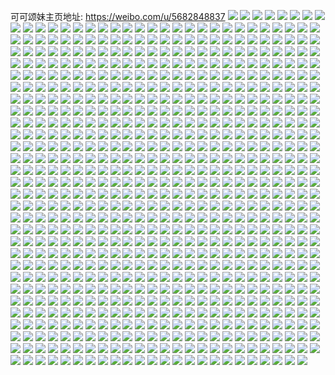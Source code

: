 可可颂妹主页地址: https://weibo.com/u/5682848837 
![](https://wx4.sinaimg.cn/mw2000/006cAEAdly1h9frk4n6omj32dc35skjm.jpg) 
![](https://wx4.sinaimg.cn/mw2000/006cAEAdly1h9frk2is0ej32ag31x4qq.jpg) 
![](https://wx4.sinaimg.cn/mw2000/006cAEAdly1h9frk6fjh9j32db35sb2a.jpg) 
![](https://wx4.sinaimg.cn/mw2000/006cAEAdly1h96xgwauhrj31ep1vm1kx.jpg) 
![](https://wx4.sinaimg.cn/mw2000/006cAEAdly1h96xgrc0hfj32512upe82.jpg) 
![](https://wx4.sinaimg.cn/mw2000/006cAEAdly1h96xh1uplej31d11td4or.jpg) 
![](https://wx4.sinaimg.cn/mw2000/006cAEAdly1h96xh0jy9tj31z92n01ky.jpg) 
![](https://wx4.sinaimg.cn/mw2000/006cAEAdly1h96xhb5ytpj31sc2dse82.jpg) 
![](https://wx4.sinaimg.cn/mw2000/006cAEAdly1h96xgysjaaj328i2zcnpe.jpg) 
![](https://wx4.sinaimg.cn/mw2000/006cAEAdly1h96xjq8z9aj31sc2dsu0y.jpg) 
![](https://wx4.sinaimg.cn/mw2000/006cAEAdly1h96xgu5cnoj324p2uaqv6.jpg) 
![](https://wx4.sinaimg.cn/mw2000/006cAEAdly1h8wh98ri4qj32dc35shdu.jpg) 
![](https://wx4.sinaimg.cn/mw2000/006cAEAdly1h8wh93eq3pj31xb2ke1ky.jpg) 
![](https://wx4.sinaimg.cn/mw2000/006cAEAdly1h8wh95o5xmj31wz2jzx6p.jpg) 
![](https://wx4.sinaimg.cn/mw2000/006cAEAdly1h8wh90f4b3j31zq2nnx6p.jpg) 
![](https://wx4.sinaimg.cn/mw2000/006cAEAdly1h8wh9c1w64j32dc35snpe.jpg) 
![](https://wx4.sinaimg.cn/mw2000/006cAEAdly1h8whecutb1j31sm2e5e81.jpg) 
![](https://wx4.sinaimg.cn/mw2000/006cAEAdly1h8ometn6k8j30ad0aiwer.jpg) 
![](https://wx4.sinaimg.cn/mw2000/006cAEAdly1h8mcgdlkmcj326x2x81kz.jpg) 
![](https://wx4.sinaimg.cn/mw2000/006cAEAdly1h8lqvnb80oj30r30kbq60.jpg) 
![](https://wx4.sinaimg.cn/mw2000/006cAEAdly1h8jl5eu2vpj30u0140jxr.jpg) 
![](https://wx4.sinaimg.cn/mw2000/006cAEAdly1h8jl5dklg5j30u014044v.jpg) 
![](https://wx4.sinaimg.cn/mw2000/006cAEAdly1h8jl5e64itj30u01400z4.jpg) 
![](https://wx4.sinaimg.cn/mw2000/006cAEAdly1h8jl5cyjvpj30u0140jxr.jpg) 
![](https://wx4.sinaimg.cn/mw2000/006cAEAdly1h8gg69rlkhj31y92lob2a.jpg) 
![](https://wx4.sinaimg.cn/mw2000/006cAEAdly1h8gg6g88x0j32022o34qq.jpg) 
![](https://wx4.sinaimg.cn/mw2000/006cAEAdly1h8gg6u5ui3j32cr3501kz.jpg) 
![](https://wx4.sinaimg.cn/mw2000/006cAEAdly1h8gg6lpitgj321t2qf7wi.jpg) 
![](https://wx4.sinaimg.cn/mw2000/006cAEAdly1h88dpdykejj30k00qqac3.jpg) 
![](https://wx4.sinaimg.cn/mw2000/006cAEAdly1h88dpe9w7gj30k00qo0vc.jpg) 
![](https://wx4.sinaimg.cn/mw2000/006cAEAdly1h88dpd2uutj30u0142tdz.jpg) 
![](https://wx4.sinaimg.cn/mw2000/006cAEAdly1h82gnbvxjcj32c0340u0y.jpg) 
![](https://wx4.sinaimg.cn/mw2000/006cAEAdly1h82gnffeypj32c0340x6q.jpg) 
![](https://wx4.sinaimg.cn/mw2000/006cAEAdly1h82gnkuga7j32c03401kz.jpg) 
![](https://wx4.sinaimg.cn/mw2000/006cAEAdly1h82gs2h8i4j32oc3kgkjm.jpg) 
![](https://wx4.sinaimg.cn/mw2000/006cAEAdly1h82gncskdsj32g12b3hdt.jpg) 
![](https://wx4.sinaimg.cn/mw2000/006cAEAdly1h82gpafeywj329l30sqva.jpg) 
![](https://wx4.sinaimg.cn/mw2000/006cAEAdly1h7gp30god0j30u0140gnj.jpg) 
![](https://wx4.sinaimg.cn/mw2000/006cAEAdly1h7gp3102pfj30u0140jxb.jpg) 
![](https://wx4.sinaimg.cn/mw2000/006cAEAdly1h7gp333xukj30u01400z4.jpg) 
![](https://wx4.sinaimg.cn/mw2000/006cAEAdly1h7gp31x43nj30u0140tff.jpg) 
![](https://wx4.sinaimg.cn/mw2000/006cAEAdly1h7gp32fst5j30u0140gsm.jpg) 
![](https://wx4.sinaimg.cn/mw2000/006cAEAdly1h7gp31gtkaj30u0140n3w.jpg) 
![](https://wx4.sinaimg.cn/mw2000/006cAEAdly1h6y517rs82j30u0140446.jpg) 
![](https://wx4.sinaimg.cn/mw2000/006cAEAdly1h6s9k41zlqj32c0340u0y.jpg) 
![](https://wx4.sinaimg.cn/mw2000/006cAEAdly1h60g25iejoj30u0140acl.jpg) 
![](https://wx4.sinaimg.cn/mw2000/006cAEAdly1h5tso52s6aj30sg43shdu.jpg) 
![](https://wx4.sinaimg.cn/mw2000/006cAEAdly1h5tso3ly6oj30sg2txx6p.jpg) 
![](https://wx4.sinaimg.cn/mw2000/006cAEAdly1h5tso6fajyj30sg3aikjl.jpg) 
![](https://wx4.sinaimg.cn/mw2000/006cAEAdly1h5tso8ff5oj30sg3ai1ky.jpg) 
![](https://wx4.sinaimg.cn/mw2000/006cAEAdly1h5tsoa0txij30sg2txx6p.jpg) 
![](https://wx4.sinaimg.cn/mw2000/006cAEAdly1h5tsobhd2oj30sg3aj1ky.jpg) 
![](https://wx4.sinaimg.cn/mw2000/006cAEAdly1h56234lt28j31sc2ds1ky.jpg) 
![](https://wx4.sinaimg.cn/mw2000/006cAEAdly1h3wd7fo55wj321e2pu1l0.jpg) 
![](https://wx4.sinaimg.cn/mw2000/006cAEAdly1h3wd7bkhbkj32pd210x6q.jpg) 
![](https://wx4.sinaimg.cn/mw2000/006cAEAdly1h3wd7d0m7ij33402c04qr.jpg) 
![](https://wx4.sinaimg.cn/mw2000/006cAEAdly1h3wd7a4olmj31yd2lu7wj.jpg) 
![](https://wx4.sinaimg.cn/mw2000/006cAEAdly1h31q839v9tj30u0140461.jpg) 
![](https://wx4.sinaimg.cn/mw2000/006cAEAdly1h31q83uevzj30u0140jzc.jpg) 
![](https://wx4.sinaimg.cn/mw2000/006cAEAdly1h31q846hpuj30u014010m.jpg) 
![](https://wx4.sinaimg.cn/mw2000/006cAEAdly1h31q8ft2eej30pe0xvdl1.jpg) 
![](https://wx4.sinaimg.cn/mw2000/006cAEAdly1h2yx0p1rm5j30u0140gue.jpg) 
![](https://wx4.sinaimg.cn/mw2000/006cAEAdly1h2yx0o5wmsj30u014011c.jpg) 
![](https://wx4.sinaimg.cn/mw2000/006cAEAdly1h2yx0lsqqrj30u00u0jxr.jpg) 
![](https://wx4.sinaimg.cn/mw2000/006cAEAdly1h2yx0qke9hj30u0140aiw.jpg) 
![](https://wx4.sinaimg.cn/mw2000/006cAEAdly1h2yx0ptot1j30u0140thf.jpg) 
![](https://wx4.sinaimg.cn/mw2000/006cAEAdly1h2yx0najyej30u00u07b0.jpg) 
![](https://wx4.sinaimg.cn/mw2000/006cAEAdly1h2to3oahskj30u014012f.jpg) 
![](https://wx4.sinaimg.cn/mw2000/006cAEAdly1h2to3pi0e2j30u01407dn.jpg) 
![](https://wx4.sinaimg.cn/mw2000/006cAEAdly1h2to6acik9j30u0140jzy.jpg) 
![](https://wx4.sinaimg.cn/mw2000/006cAEAdly1h2to3qnmc2j30u0140k1x.jpg) 
![](https://wx4.sinaimg.cn/mw2000/006cAEAdly1h2to6pjqtfj31400u0n40.jpg) 
![](https://wx4.sinaimg.cn/mw2000/006cAEAdly1h2to3q20hnj30u0140wow.jpg) 
![](https://wx4.sinaimg.cn/mw2000/006cAEAdly1h2rdry5ignj30u0140n5r.jpg) 
![](https://wx4.sinaimg.cn/mw2000/006cAEAdly1h2rdrx2mawj30u013x7fe.jpg) 
![](https://wx4.sinaimg.cn/mw2000/006cAEAdly1h2rds7og4dj30u014047j.jpg) 
![](https://wx4.sinaimg.cn/mw2000/006cAEAdly1h2rds8f924j30u01407c9.jpg) 
![](https://wx4.sinaimg.cn/mw2000/006cAEAdly1h2rdrzbac0j30u014047w.jpg) 
![](https://wx4.sinaimg.cn/mw2000/006cAEAdly1h2rds9dlthj30u0140n6y.jpg) 
![](https://wx4.sinaimg.cn/mw2000/006cAEAdly1h2rds06gxlj30u0140qbv.jpg) 
![](https://wx4.sinaimg.cn/mw2000/006cAEAdly1h2kgsehzdxj30u0140n4v.jpg) 
![](https://wx4.sinaimg.cn/mw2000/006cAEAdly1h2kgsc73kgj30u00u0jxt.jpg) 
![](https://wx4.sinaimg.cn/mw2000/006cAEAdly1h2kgsd9wccj30u0140wuv.jpg) 
![](https://wx4.sinaimg.cn/mw2000/006cAEAdly1h2kh07w5waj30n00uedjk.jpg) 
![](https://wx4.sinaimg.cn/mw2000/006cAEAdly1h2dur1x4zxj30mg0ty77h.jpg) 
![](https://wx4.sinaimg.cn/mw2000/006cAEAdly1h2dur1iwo2j30n00uo0vo.jpg) 
![](https://wx4.sinaimg.cn/mw2000/006cAEAdly1h2bpzbn4q8j31400u0mz9.jpg) 
![](https://wx4.sinaimg.cn/mw2000/006cAEAdly1h25vwfcbzej30u00u0wge.jpg) 
![](https://wx4.sinaimg.cn/mw2000/006cAEAdly1h1a5hozh0sj30u0140481.jpg) 
![](https://wx4.sinaimg.cn/mw2000/006cAEAdly1h1a5hqrwpgj30u0140jzj.jpg) 
![](https://wx4.sinaimg.cn/mw2000/006cAEAdly1h1a5hq9vqkj30u0140akn.jpg) 
![](https://wx4.sinaimg.cn/mw2000/006cAEAdly1h1a5hpikj5j30u0140dod.jpg) 
![](https://wx4.sinaimg.cn/mw2000/006cAEAdly1h1a5ho4tnaj30u01407d3.jpg) 
![](https://wx4.sinaimg.cn/mw2000/006cAEAdly1h1a5hrextrj30u0140k0d.jpg) 
![](https://wx4.sinaimg.cn/mw2000/006cAEAdly1h14z2dy3dvj30u014013u.jpg) 
![](https://wx4.sinaimg.cn/mw2000/006cAEAdly1h14z2bvdc0j30u0140n8h.jpg) 
![](https://wx4.sinaimg.cn/mw2000/006cAEAdly1h14z2cx7mtj30u01407fk.jpg) 
![](https://wx4.sinaimg.cn/mw2000/006cAEAdly1h14z2fsjpjj30u0140nbo.jpg) 
![](https://wx4.sinaimg.cn/mw2000/006cAEAdly1h14z2aw37ij30u0140anu.jpg) 
![](https://wx4.sinaimg.cn/mw2000/006cAEAdly1h14z2ha17vj30u014018u.jpg) 
![](https://wx4.sinaimg.cn/mw2000/006cAEAdly1h0xcmz3u6qj32c0340qv6.jpg) 
![](https://wx4.sinaimg.cn/mw2000/006cAEAdly1h0xcnfifnlj32c0340b2b.jpg) 
![](https://wx4.sinaimg.cn/mw2000/006cAEAdly1h0xcnwgfe5j32c0340b2b.jpg) 
![](https://wx4.sinaimg.cn/mw2000/006cAEAdly1h0xcodzbihj32c0340qv7.jpg) 
![](https://wx4.sinaimg.cn/mw2000/006cAEAdly1h0xcou7pwjj32c0340b2b.jpg) 
![](https://wx4.sinaimg.cn/mw2000/006cAEAdly1h0xcmkgbznj32c0340x6r.jpg) 
![](https://wx4.sinaimg.cn/mw2000/006cAEAdly1h0xcppk6ocj32c0340kjm.jpg) 
![](https://wx4.sinaimg.cn/mw2000/006cAEAdly1h0xcpco0hwj32c03401l0.jpg) 
![](https://wx4.sinaimg.cn/mw2000/006cAEAdly1h0xcpzn7zpj32502upu0x.jpg) 
![](https://wx4.sinaimg.cn/mw2000/006cAEAdly1h0cwdicsgxj32io1w0hdt.jpg) 
![](https://wx4.sinaimg.cn/mw2000/006cAEAdly1h0cwdezx5xj310h0rdqbx.jpg) 
![](https://wx4.sinaimg.cn/mw2000/006cAEAdly1h0cwdh5z96j31o01907gq.jpg) 
![](https://wx4.sinaimg.cn/mw2000/006cAEAdly1h0cwf6lx7jj31400u0jys.jpg) 
![](https://wx4.sinaimg.cn/mw2000/006cAEAdly1h0cwe6gtzdj31jf7s0npd.jpg) 
![](https://wx4.sinaimg.cn/mw2000/006cAEAdly1h0cwec4lt1j31jf7s07wi.jpg) 
![](https://wx4.sinaimg.cn/mw2000/006cAEAdly1h0cwe40vpkj31jf7s0kjl.jpg) 
![](https://wx4.sinaimg.cn/mw2000/006cAEAdly1h0cwe9a8tyj31jf7s0x6p.jpg) 
![](https://wx4.sinaimg.cn/mw2000/006cAEAdly1h0cwef2a0zj31jf7s0b2a.jpg) 
![](https://wx4.sinaimg.cn/mw2000/006cAEAdly1h0cwei4zvrj31jf7s0x6p.jpg) 
![](https://wx4.sinaimg.cn/mw2000/006cAEAdly1h0bnwfc7s1j30u014049e.jpg) 
![](https://wx4.sinaimg.cn/mw2000/006cAEAdly1h0bnweoqclj30u01o0aq7.jpg) 
![](https://wx4.sinaimg.cn/mw2000/006cAEAdly1h03ugoqn91j30u014048p.jpg) 
![](https://wx4.sinaimg.cn/mw2000/006cAEAdly1h03ugpaphrj30u0140aj8.jpg) 
![](https://wx4.sinaimg.cn/mw2000/006cAEAdly1h03uhpg99ij30u01407d6.jpg) 
![](https://wx4.sinaimg.cn/mw2000/006cAEAdly1h03ugpszk6j30u0140qag.jpg) 
![](https://wx4.sinaimg.cn/mw2000/006cAEAdly1gzm5y9kjvyj30qo0qoady.jpg) 
![](https://wx4.sinaimg.cn/mw2000/006cAEAdly1gzj69kipnij31gx0u07ja.jpg) 
![](https://wx4.sinaimg.cn/mw2000/006cAEAdly1gzj69jzr94j31h30tv17o.jpg) 
![](https://wx4.sinaimg.cn/mw2000/006cAEAdly1gzj69j9qwnj31hc0u04da.jpg) 
![](https://wx4.sinaimg.cn/mw2000/006cAEAdly1gzj69io7bpj31hc0tzqi6.jpg) 
![](https://wx4.sinaimg.cn/mw2000/006cAEAdly1gziozgh8e9j31gc3cu4qp.jpg) 
![](https://wx4.sinaimg.cn/mw2000/006cAEAdly1gziozfozerj31gc3cu4qp.jpg) 
![](https://wx4.sinaimg.cn/mw2000/006cAEAdly1gziozhxvktj31ds0n0axx.jpg) 
![](https://wx4.sinaimg.cn/mw2000/006cAEAdly1gziozibyhfj30n01dsn0m.jpg) 
![](https://wx4.sinaimg.cn/mw2000/006cAEAdly1gyx60i4aloj30u0140qbg.jpg) 
![](https://wx4.sinaimg.cn/mw2000/006cAEAdly1gyx60inhvtj30u0140jz1.jpg) 
![](https://wx4.sinaimg.cn/mw2000/006cAEAdly1gyx61nvpk5j30u0140gs4.jpg) 
![](https://wx4.sinaimg.cn/mw2000/006cAEAdly1gyx61zsbrcj30u0140agd.jpg) 
![](https://wx4.sinaimg.cn/mw2000/006cAEAdly1gyx617q243j30n01dsaev.jpg) 
![](https://wx4.sinaimg.cn/mw2000/006cAEAdly1gyx60k0wblj30u0140aia.jpg) 
![](https://wx4.sinaimg.cn/mw2000/006cAEAdly1gyvovgqjcaj30u0140do1.jpg) 
![](https://wx4.sinaimg.cn/mw2000/006cAEAdly1gyvovfr38jj30u0140dpb.jpg) 
![](https://wx4.sinaimg.cn/mw2000/006cAEAdly1gyvovf44uoj30u014046x.jpg) 
![](https://wx4.sinaimg.cn/mw2000/006cAEAdly1gyvovh7flrj30u0140wmx.jpg) 
![](https://wx4.sinaimg.cn/mw2000/006cAEAdly1gypr488avpj327p2ya7wi.jpg) 
![](https://wx4.sinaimg.cn/mw2000/006cAEAdly1gypr4acxqbj325u2vs4qq.jpg) 
![](https://wx4.sinaimg.cn/mw2000/006cAEAdly1gymt2hb4fyj31sc2dse82.jpg) 
![](https://wx4.sinaimg.cn/mw2000/006cAEAdly1gymt2elff8j31sc2dsqv6.jpg) 
![](https://wx4.sinaimg.cn/mw2000/006cAEAdly1gyi6v7228rj31gc26cb29.jpg) 
![](https://wx4.sinaimg.cn/mw2000/006cAEAdly1gyi6vadqhij32c03407wj.jpg) 
![](https://wx4.sinaimg.cn/mw2000/006cAEAdly1gy8mm5ertgj32c0340qv7.jpg) 
![](https://wx4.sinaimg.cn/mw2000/006cAEAdly1gy8mlzdqbwj32c0340hdw.jpg) 
![](https://wx4.sinaimg.cn/mw2000/006cAEAdly1gy8mm2tjwkj32c0340hdw.jpg) 
![](https://wx4.sinaimg.cn/mw2000/006cAEAdly1gy8mmbby50j32c0340hdv.jpg) 
![](https://wx4.sinaimg.cn/mw2000/006cAEAdly1gy8mm8orzbj32c03404qt.jpg) 
![](https://wx4.sinaimg.cn/mw2000/006cAEAdly1gy8mmgoxyfj32c0340b2b.jpg) 
![](https://wx4.sinaimg.cn/mw2000/006cAEAdly1gy8mme77rlj32c0340u0z.jpg) 
![](https://wx4.sinaimg.cn/mw2000/006cAEAdly1gy8mm0ayeuj31te2f7x6p.jpg) 
![](https://wx4.sinaimg.cn/mw2000/006cAEAdly1gy5crwdbfwj30u0140qa9.jpg) 
![](https://wx4.sinaimg.cn/mw2000/006cAEAdly1gy5crxlrekj31400u0gou.jpg) 
![](https://wx4.sinaimg.cn/mw2000/006cAEAdly1gy5crvmaddj31400u00yy.jpg) 
![](https://wx4.sinaimg.cn/mw2000/006cAEAdly1gy5crvwpomj30n00cq0tm.jpg) 
![](https://wx4.sinaimg.cn/mw2000/006cAEAdly1gxyhraila0j30u0140n62.jpg) 
![](https://wx4.sinaimg.cn/mw2000/006cAEAdly1gxyhr9q61uj30u0140wne.jpg) 
![](https://wx4.sinaimg.cn/mw2000/006cAEAdly1gxyhrb9j39j30u0140k0u.jpg) 
![](https://wx4.sinaimg.cn/mw2000/006cAEAdly1gxyhr8bpzgj30u0140wnl.jpg) 
![](https://wx4.sinaimg.cn/mw2000/006cAEAdly1gxyhsw22crj30n01dsgzk.jpg) 
![](https://wx4.sinaimg.cn/mw2000/006cAEAdly1gxlv5k6ivpj30u02p0wre.jpg) 
![](https://wx4.sinaimg.cn/mw2000/006cAEAdly1gxlv5l3bjyj30u02p04fb.jpg) 
![](https://wx4.sinaimg.cn/mw2000/006cAEAdly1gxlv5py4u1j30n01ds7da.jpg) 
![](https://wx4.sinaimg.cn/mw2000/006cAEAdly1gxlv5jbuc2j30pp0pptbg.jpg) 
![](https://wx4.sinaimg.cn/mw2000/006cAEAdly1gxlcl6oepzj31400u046r.jpg) 
![](https://wx4.sinaimg.cn/mw2000/006cAEAdly1gxlcl83zw7j30pt0ptdid.jpg) 
![](https://wx4.sinaimg.cn/mw2000/006cAEAdly1gxlclch6rbj30u0140n7h.jpg) 
![](https://wx4.sinaimg.cn/mw2000/006cAEAdly1gxid8mx321j30u0140ak8.jpg) 
![](https://wx4.sinaimg.cn/mw2000/006cAEAdly1gxid8nvidrj30u0140woo.jpg) 
![](https://wx4.sinaimg.cn/mw2000/006cAEAdly1gxid8mm64pj30u0140ajo.jpg) 
![](https://wx4.sinaimg.cn/mw2000/006cAEAdly1gxid8ytoz3j30u0140wml.jpg) 
![](https://wx4.sinaimg.cn/mw2000/006cAEAdly1gxid8mbfttj30u0140ajt.jpg) 
![](https://wx4.sinaimg.cn/mw2000/006cAEAdly1gxid9o42jkj30u013z11g.jpg) 
![](https://wx4.sinaimg.cn/mw2000/006cAEAdly1gxh2ynehcxj30u00u076c.jpg) 
![](https://wx4.sinaimg.cn/mw2000/006cAEAdly1gxdg418umcj31400u0qgl.jpg) 
![](https://wx4.sinaimg.cn/mw2000/006cAEAdly1gxdg1d9wdyj30u0140491.jpg) 
![](https://wx4.sinaimg.cn/mw2000/006cAEAdly1gxdg1cbklfj30u0140dnb.jpg) 
![](https://wx4.sinaimg.cn/mw2000/006cAEAdly1gxdg1csj0dj30n01dsdkb.jpg) 
![](https://wx4.sinaimg.cn/mw2000/006cAEAdly1gxdg1e1hhgj31400u049y.jpg) 
![](https://wx4.sinaimg.cn/mw2000/006cAEAdly1gxdg6j8i5bj30u01407c1.jpg) 
![](https://wx4.sinaimg.cn/mw2000/006cAEAdly1gx6skxu1ztj30u00u0ahb.jpg) 
![](https://wx4.sinaimg.cn/mw2000/006cAEAdly1gx6sqh52xbj30u0140k0d.jpg) 
![](https://wx4.sinaimg.cn/mw2000/006cAEAdly1gx6sqnwtznj30u0140ahy.jpg) 
![](https://wx4.sinaimg.cn/mw2000/006cAEAdly1gx6sqjgvzvj30u0140nen.jpg) 
![](https://wx4.sinaimg.cn/mw2000/006cAEAdly1gx6sqmakbmj30u0140hb0.jpg) 
![](https://wx4.sinaimg.cn/mw2000/006cAEAdly1gx6skw3h96j31hc0u0n0c.jpg) 
![](https://wx4.sinaimg.cn/mw2000/006cAEAdly1gx5inh2isrj31hc0or45v.jpg) 
![](https://wx4.sinaimg.cn/mw2000/006cAEAdly1gx5inkjge6j30u00u1q8c.jpg) 
![](https://wx4.sinaimg.cn/mw2000/006cAEAdly1gx5ing5q63j31400u0wlw.jpg) 
![](https://wx4.sinaimg.cn/mw2000/006cAEAdly1gx5inhss0pj313z0u0afz.jpg) 
![](https://wx4.sinaimg.cn/mw2000/006cAEAdly1gx5innwrk0j31910u0486.jpg) 
![](https://wx4.sinaimg.cn/mw2000/006cAEAdly1gx5inly97fj31900u011i.jpg) 
![](https://wx4.sinaimg.cn/mw2000/006cAEAdly1gx5injqqivj31900u0ter.jpg) 
![](https://wx4.sinaimg.cn/mw2000/006cAEAdly1gx5iniw0y9j31400u0q75.jpg) 
![](https://wx4.sinaimg.cn/mw2000/006cAEAdly1gx5inornrsj317m0u0436.jpg) 
![](https://wx4.sinaimg.cn/mw2000/006cAEAdly1gx5inphx3ij30u00u0gqs.jpg) 
![](https://wx4.sinaimg.cn/mw2000/006cAEAdly1gx5inqpnu0j31400u0n3c.jpg) 
![](https://wx4.sinaimg.cn/mw2000/006cAEAdly1gx22r74qyjj30u015kn0i.jpg) 
![](https://wx4.sinaimg.cn/mw2000/006cAEAdly1gx22s9nl6ij30wh0u00vi.jpg) 
![](https://wx4.sinaimg.cn/mw2000/006cAEAdly1gx22wyz8xfj31400u0wqx.jpg) 
![](https://wx4.sinaimg.cn/mw2000/006cAEAdly1gx22qe6u6ej30u01404eg.jpg) 
![](https://wx4.sinaimg.cn/mw2000/006cAEAdly1gx22wy4wv6j30u0140due.jpg) 
![](https://wx4.sinaimg.cn/mw2000/006cAEAdly1gx22x0yv5fj30u0140qhl.jpg) 
![](https://wx4.sinaimg.cn/mw2000/006cAEAdly1gwzpzpaoo8j30u0140ar9.jpg) 
![](https://wx4.sinaimg.cn/mw2000/006cAEAdly1gwzpzl5v77j30u0140h2u.jpg) 
![](https://wx4.sinaimg.cn/mw2000/006cAEAdly1gwzpzojh2xj30u0140twd.jpg) 
![](https://wx4.sinaimg.cn/mw2000/006cAEAdly1gwzpzisoaij30u0140neu.jpg) 
![](https://wx4.sinaimg.cn/mw2000/006cAEAdly1gwzpzhig0fj30u0140qeh.jpg) 
![](https://wx4.sinaimg.cn/mw2000/006cAEAdly1gwzpzjm1ykj30u0140tq8.jpg) 
![](https://wx4.sinaimg.cn/mw2000/006cAEAdly1gwzpzm2uo3j30u01407mf.jpg) 
![](https://wx4.sinaimg.cn/mw2000/006cAEAdly1gwzpzmr04tj30u0140wn8.jpg) 
![](https://wx4.sinaimg.cn/mw2000/006cAEAdly1gwzpzniv3vj30u0140nen.jpg) 
![](https://wx4.sinaimg.cn/mw2000/006cAEAdly1gwyodq5cvlj30u014010y.jpg) 
![](https://wx4.sinaimg.cn/mw2000/006cAEAdly1gwyo588mrwj30u014045l.jpg) 
![](https://wx4.sinaimg.cn/mw2000/006cAEAdly1gwyo50w004j30u01407ez.jpg) 
![](https://wx4.sinaimg.cn/mw2000/006cAEAdly1gwyo53oks6j30u01404hv.jpg) 
![](https://wx4.sinaimg.cn/mw2000/006cAEAdly1gwyodpj2cqj31400u0tev.jpg) 
![](https://wx4.sinaimg.cn/mw2000/006cAEAdly1gwyo51rq05j30u0140h3c.jpg) 
![](https://wx4.sinaimg.cn/mw2000/006cAEAdly1gwyo52ng8dj30u0140dps.jpg) 
![](https://wx4.sinaimg.cn/mw2000/006cAEAdly1gwyo561t07j30u0140qm1.jpg) 
![](https://wx4.sinaimg.cn/mw2000/006cAEAdly1gwyo595uyhj30u014fk1c.jpg) 
![](https://wx4.sinaimg.cn/mw2000/006cAEAdly1gwx83lyx3hj30u0140wq2.jpg) 
![](https://wx4.sinaimg.cn/mw2000/006cAEAdly1gwx83koawhj30u0140tjx.jpg) 
![](https://wx4.sinaimg.cn/mw2000/006cAEAdly1gwx83lacr4j30u0140qe8.jpg) 
![](https://wx4.sinaimg.cn/mw2000/006cAEAdly1gwx83qriksj31400u0du4.jpg) 
![](https://wx4.sinaimg.cn/mw2000/006cAEAdly1gwx83mkebcj30u0140dql.jpg) 
![](https://wx4.sinaimg.cn/mw2000/006cAEAdly1gwx83pacp6j30u0140tvp.jpg) 
![](https://wx4.sinaimg.cn/mw2000/006cAEAdly1gwx83o2p8pj30u0140qg7.jpg) 
![](https://wx4.sinaimg.cn/mw2000/006cAEAdly1gwx83nbuibj30u0140k5f.jpg) 
![](https://wx4.sinaimg.cn/mw2000/006cAEAdly1gwx83jktyoj31400u0qch.jpg) 
![](https://wx4.sinaimg.cn/mw2000/006cAEAdly1gwvv0f7b0nj30u02b5thb.jpg) 
![](https://wx4.sinaimg.cn/mw2000/006cAEAdly1gwvv0fp9h4j30u015kjvp.jpg) 
![](https://wx4.sinaimg.cn/mw2000/006cAEAdly1gwvv0eg418j30u02b5tgm.jpg) 
![](https://wx4.sinaimg.cn/mw2000/006cAEAdly1gwvv0g796tj30u015kn2v.jpg) 
![](https://wx4.sinaimg.cn/mw2000/006cAEAdly1gwv7wpjzbdj30u0140k4j.jpg) 
![](https://wx4.sinaimg.cn/mw2000/006cAEAdly1gwv7wqd81qj30u01407hg.jpg) 
![](https://wx4.sinaimg.cn/mw2000/006cAEAdly1gwv7wotsskj30u0140dtc.jpg) 
![](https://wx4.sinaimg.cn/mw2000/006cAEAdly1gwv7wri6zsj31hq0u0gvp.jpg) 
![](https://wx4.sinaimg.cn/mw2000/006cAEAdly1gwu0pfgud6j30u0140nmn.jpg) 
![](https://wx4.sinaimg.cn/mw2000/006cAEAdly1gwu0piitqgj31400u048g.jpg) 
![](https://wx4.sinaimg.cn/mw2000/006cAEAdly1gwu0pgsqadj30u0140dpz.jpg) 
![](https://wx4.sinaimg.cn/mw2000/006cAEAdly1gwu0phd90hj31400u048b.jpg) 
![](https://wx4.sinaimg.cn/mw2000/006cAEAdly1gwu0pg8fwmj30u01404as.jpg) 
![](https://wx4.sinaimg.cn/mw2000/006cAEAdly1gwu0phxk27j31400u07d6.jpg) 
![](https://wx4.sinaimg.cn/mw2000/006cAEAdly1gwu0qc3muuj30u0140e4f.jpg) 
![](https://wx4.sinaimg.cn/mw2000/006cAEAdly1gwu0qdorohj31400u0157.jpg) 
![](https://wx4.sinaimg.cn/mw2000/006cAEAdly1gwu0qcs725j30u0140dug.jpg) 
![](https://wx4.sinaimg.cn/mw2000/006cAEAdly1gwrqbdjvt7j30u01404di.jpg) 
![](https://wx4.sinaimg.cn/mw2000/006cAEAdly1gwrqbc6q2mj30u0140net.jpg) 
![](https://wx4.sinaimg.cn/mw2000/006cAEAdly1gwrqbexlr6j30u0140tsf.jpg) 
![](https://wx4.sinaimg.cn/mw2000/006cAEAdly1gwrqbe6prjj30u01404h7.jpg) 
![](https://wx4.sinaimg.cn/mw2000/006cAEAdly1gwrqbcwodhj30u0140k5a.jpg) 
![](https://wx4.sinaimg.cn/mw2000/006cAEAdly1gwrqchmzvej30u01401bm.jpg) 
![](https://wx4.sinaimg.cn/mw2000/006cAEAdly1gwrqd02492j30u0140trp.jpg) 
![](https://wx4.sinaimg.cn/mw2000/006cAEAdly1gwrqbfs21rj30u0140qlf.jpg) 
![](https://wx4.sinaimg.cn/mw2000/006cAEAdly1gwrqbgyuw8j30u0140nfs.jpg) 
![](https://wx4.sinaimg.cn/mw2000/006cAEAdly1gwqi4mq1wwj30u014017c.jpg) 
![](https://wx4.sinaimg.cn/mw2000/006cAEAdly1gwqi1pst6cj30u0140143.jpg) 
![](https://wx4.sinaimg.cn/mw2000/006cAEAdly1gwqi2uiyyjj30u01407h5.jpg) 
![](https://wx4.sinaimg.cn/mw2000/006cAEAdly1gwqi1qqlsuj31400u019k.jpg) 
![](https://wx4.sinaimg.cn/mw2000/006cAEAdly1gwqi2tt75hj30u0140wmu.jpg) 
![](https://wx4.sinaimg.cn/mw2000/006cAEAdly1gwqi1rnzkdj30u0140n7k.jpg) 
![](https://wx4.sinaimg.cn/mw2000/006cAEAdly1gwpea04bcuj30u0140qhj.jpg) 
![](https://wx4.sinaimg.cn/mw2000/006cAEAdly1gwpea17y6sj30u01404e3.jpg) 
![](https://wx4.sinaimg.cn/mw2000/006cAEAdly1gwpea3ksqrj30u0140qgy.jpg) 
![](https://wx4.sinaimg.cn/mw2000/006cAEAdly1gwpea4fr4jj30u0140qgn.jpg) 
![](https://wx4.sinaimg.cn/mw2000/006cAEAdly1gwpea2qegxj30u01407jk.jpg) 
![](https://wx4.sinaimg.cn/mw2000/006cAEAdly1gwpea1zd3ej30u0140tk8.jpg) 
![](https://wx4.sinaimg.cn/mw2000/006cAEAdly1gwn4mowi28j30u014011b.jpg) 
![](https://wx4.sinaimg.cn/mw2000/006cAEAdly1gwn4mnp35jj30u014047g.jpg) 
![](https://wx4.sinaimg.cn/mw2000/006cAEAdly1gwn4mmg4c5j30u01407g0.jpg) 
![](https://wx4.sinaimg.cn/mw2000/006cAEAdly1gwn4mtdifsj30u014043d.jpg) 
![](https://wx4.sinaimg.cn/mw2000/006cAEAdly1gwn4ml13otj30u0140aho.jpg) 
![](https://wx4.sinaimg.cn/mw2000/006cAEAdly1gwn4msk5fjj30u0140n5z.jpg) 
![](https://wx4.sinaimg.cn/mw2000/006cAEAdly1gwn4mq289rj30u0140wro.jpg) 
![](https://wx4.sinaimg.cn/mw2000/006cAEAdly1gwn4nhv2b0j31400u0api.jpg) 
![](https://wx4.sinaimg.cn/mw2000/006cAEAdly1gwn4mr3po1j30u0140tkl.jpg) 
![](https://wx4.sinaimg.cn/mw2000/006cAEAdly1gwevpw6a4rj30u01404br.jpg) 
![](https://wx4.sinaimg.cn/mw2000/006cAEAdly1gwevpv9q5tj30u0140dop.jpg) 
![](https://wx4.sinaimg.cn/mw2000/006cAEAdly1gwevq36l78j30u0140496.jpg) 
![](https://wx4.sinaimg.cn/mw2000/006cAEAdly1gwevq2bjpkj30u0140dzq.jpg) 
![](https://wx4.sinaimg.cn/mw2000/006cAEAdly1gwevpyzflyj30u01401f6.jpg) 
![](https://wx4.sinaimg.cn/mw2000/006cAEAdly1gwevq0yh32j30u01407qz.jpg) 
![](https://wx4.sinaimg.cn/mw2000/006cAEAdly1gwevpu8ur6j30u01404fu.jpg) 
![](https://wx4.sinaimg.cn/mw2000/006cAEAdly1gwevpxdeahj30u014017k.jpg) 
![](https://wx4.sinaimg.cn/mw2000/006cAEAdly1gwevq4fn73j30u0140h01.jpg) 
![](https://wx4.sinaimg.cn/mw2000/006cAEAdly1gwdpggreiyj30u01407gd.jpg) 
![](https://wx4.sinaimg.cn/mw2000/006cAEAdly1gwdpgfuoedj30u01404b6.jpg) 
![](https://wx4.sinaimg.cn/mw2000/006cAEAdly1gwdpghs8csj30u01404a8.jpg) 
![](https://wx4.sinaimg.cn/mw2000/006cAEAdly1gwdpgku10ej30u01407g9.jpg) 
![](https://wx4.sinaimg.cn/mw2000/006cAEAdly1gw6v38zwmsj30u0191woe.jpg) 
![](https://wx4.sinaimg.cn/mw2000/006cAEAdly1gw6v37qo7vj30u0140k0z.jpg) 
![](https://wx4.sinaimg.cn/mw2000/006cAEAdly1gw6v3cbsoij30u0191ais.jpg) 
![](https://wx4.sinaimg.cn/mw2000/006cAEAdly1gw6v3df7vpj30u0191jz0.jpg) 
![](https://wx4.sinaimg.cn/mw2000/006cAEAdly1gw6v3b9q1yj30u0191gua.jpg) 
![](https://wx4.sinaimg.cn/mw2000/006cAEAdly1gw6v3a3y4uj30u0191n6k.jpg) 
![](https://wx4.sinaimg.cn/mw2000/006cAEAdly1gw6v3j12nqj30u0190tor.jpg) 
![](https://wx4.sinaimg.cn/mw2000/006cAEAdly1gw6v3f65x1j30u014tanq.jpg) 
![](https://wx4.sinaimg.cn/mw2000/006cAEAdly1gw6v3llo8jj30u0190wso.jpg) 
![](https://wx4.sinaimg.cn/mw2000/006cAEAdly1gw5t4v9clmj30u0140as0.jpg) 
![](https://wx4.sinaimg.cn/mw2000/006cAEAdly1gw5t4xi1egj30u0140dyv.jpg) 
![](https://wx4.sinaimg.cn/mw2000/006cAEAdly1gw5t4yc25aj30u0140qb5.jpg) 
![](https://wx4.sinaimg.cn/mw2000/006cAEAdly1gw5t5b2azwj30u0140dn3.jpg) 
![](https://wx4.sinaimg.cn/mw2000/006cAEAdly1gw3i6ixrctj31400u0k8d.jpg) 
![](https://wx4.sinaimg.cn/mw2000/006cAEAdly1gw3i6n6u61j30u0190dw7.jpg) 
![](https://wx4.sinaimg.cn/mw2000/006cAEAdly1gw3i6ogi6tj30u0140dpy.jpg) 
![](https://wx4.sinaimg.cn/mw2000/006cAEAdly1gw3i884hb3j30u014011p.jpg) 
![](https://wx4.sinaimg.cn/mw2000/006cAEAdly1gw2bxxse0vj30u0191n4l.jpg) 
![](https://wx4.sinaimg.cn/mw2000/006cAEAdly1gw2bxwyldkj30u0191ai0.jpg) 
![](https://wx4.sinaimg.cn/mw2000/006cAEAdly1gw2bxyzrghj30u0191k1p.jpg) 
![](https://wx4.sinaimg.cn/mw2000/006cAEAdly1gw2bxzyzb6j31910u0k43.jpg) 
![](https://wx4.sinaimg.cn/mw2000/006cAEAdly1gw16arhmywj30u0140wyd.jpg) 
![](https://wx4.sinaimg.cn/mw2000/006cAEAdly1gw16app0m5j30u0140h4w.jpg) 
![](https://wx4.sinaimg.cn/mw2000/006cAEAdly1gw16ao5x29j30u0140qmm.jpg) 
![](https://wx4.sinaimg.cn/mw2000/006cAEAdly1gw16b0crdaj30u0140k93.jpg) 
![](https://wx4.sinaimg.cn/mw2000/006cAEAdly1gw16b1o9ozj30u0140qkg.jpg) 
![](https://wx4.sinaimg.cn/mw2000/006cAEAdly1gw16b39it0j30u0140wxa.jpg) 
![](https://wx4.sinaimg.cn/mw2000/006cAEAdly1gw16amk6gej30u01401g4.jpg) 
![](https://wx4.sinaimg.cn/mw2000/006cAEAdly1gw16b4seepj30u0140x1s.jpg) 
![](https://wx4.sinaimg.cn/mw2000/006cAEAdly1gw16bo62spj30u0190k3n.jpg) 
![](https://wx4.sinaimg.cn/mw2000/006cAEAdly1gw00vnpqe9j30n01ds0x4.jpg) 
![](https://wx4.sinaimg.cn/mw2000/006cAEAdly1gw00vxdh6ej30n01ds0xh.jpg) 
![](https://wx4.sinaimg.cn/mw2000/006cAEAdly1gw00vs9rruj30n01dsgpf.jpg) 
![](https://wx4.sinaimg.cn/mw2000/006cAEAdly1gw00w4nz9ij30n01dsn45.jpg) 
![](https://wx4.sinaimg.cn/mw2000/006cAEAdly1gvyuvlb21zj30u014046v.jpg) 
![](https://wx4.sinaimg.cn/mw2000/006cAEAdly1gvyuvme48gj31400u0qdr.jpg) 
![](https://wx4.sinaimg.cn/mw2000/006cAEAdly1gvyuvyyrekj30u0140qcl.jpg) 
![](https://wx4.sinaimg.cn/mw2000/006cAEAdly1gvyuvnds06j30u0140n8w.jpg) 
![](https://wx4.sinaimg.cn/mw2000/006cAEAdly1gvyuvkeo4wj31400u0tly.jpg) 
![](https://wx4.sinaimg.cn/mw2000/006cAEAdly1gvyuvom6e2j30u0140gxg.jpg) 
![](https://wx4.sinaimg.cn/mw2000/006cAEAdly1gvu9s8szpjj30u0140q9y.jpg) 
![](https://wx4.sinaimg.cn/mw2000/006cAEAdly1gvu9s76l31j31400u0192.jpg) 
![](https://wx4.sinaimg.cn/mw2000/006cAEAdly1gvu9s638q3j30u0140jyz.jpg) 
![](https://wx4.sinaimg.cn/mw2000/006cAEAdly1gvu9s8aiwjj30u0140tfl.jpg) 
![](https://wx4.sinaimg.cn/mw2000/006cAEAdly1gvt305z78yj30u0140wr4.jpg) 
![](https://wx4.sinaimg.cn/mw2000/006cAEAdly1gvt30530kij30u0140n9f.jpg) 
![](https://wx4.sinaimg.cn/mw2000/006cAEAdly1gvt3041ss4j30u01407gl.jpg) 
![](https://wx4.sinaimg.cn/mw2000/006cAEAdly1gvt2zcfbwgj30u0140dyh.jpg) 
![](https://wx4.sinaimg.cn/mw2000/006cAEAdly1gvt2zicvoij30u0140tlw.jpg) 
![](https://wx4.sinaimg.cn/mw2000/006cAEAdly1gvt2zdvp15j30u0140nfo.jpg) 
![](https://wx4.sinaimg.cn/mw2000/006cAEAdly1gvt2zgtcl6j30u0140aio.jpg) 
![](https://wx4.sinaimg.cn/mw2000/006cAEAdly1gvt2zeymm6j30u0140dyt.jpg) 
![](https://wx4.sinaimg.cn/mw2000/006cAEAdly1gvt337abotj30u01407cw.jpg) 
![](https://wx4.sinaimg.cn/mw2000/006cAEAdly1gvsocjgpmxj30u0140k91.jpg) 
![](https://wx4.sinaimg.cn/mw2000/006cAEAdly1gvsock2ub6j30u0140ws0.jpg) 
![](https://wx4.sinaimg.cn/mw2000/006cAEAdly1gvsocnxrksj30u0140qli.jpg) 
![](https://wx4.sinaimg.cn/mw2000/006cAEAdly1gvsocm36x6j30u0140ncl.jpg) 
![](https://wx4.sinaimg.cn/mw2000/006cAEAdly1gvsockrsmyj30u0140wu6.jpg) 
![](https://wx4.sinaimg.cn/mw2000/006cAEAdly1gvsocmvyi0j30u01407l7.jpg) 
![](https://wx4.sinaimg.cn/mw2000/006cAEAdly1gvrxemaxw6j30u0140wn8.jpg) 
![](https://wx4.sinaimg.cn/mw2000/006cAEAdly1gvrxcbnijcj30n01dsgp1.jpg) 
![](https://wx4.sinaimg.cn/mw2000/006cAEAdly1gvrxenfojhj30u0140n5r.jpg) 
![](https://wx4.sinaimg.cn/mw2000/006cAEAdly1gvrxccyiruj30u0140alj.jpg) 
![](https://wx4.sinaimg.cn/mw2000/006cAEAdly1gvrxfthzp8j30n01dsq7p.jpg) 
![](https://wx4.sinaimg.cn/mw2000/006cAEAdly1gvrxhig0m2j30rn0kqwis.jpg) 
![](https://wx4.sinaimg.cn/mw2000/006cAEAdly1gvm5zw3476j60u0140gxi02.jpg) 
![](https://wx4.sinaimg.cn/mw2000/006cAEAdly1gvm5zwirazj60u014047802.jpg) 
![](https://wx4.sinaimg.cn/mw2000/006cAEAdly1gvm61o5d46j60u0140th102.jpg) 
![](https://wx4.sinaimg.cn/mw2000/006cAEAdly1gvm61lh8jlj60u0140gud02.jpg) 
![](https://wx4.sinaimg.cn/mw2000/006cAEAdly1gvm5zvrosbj61400u0wn702.jpg) 
![](https://wx4.sinaimg.cn/mw2000/006cAEAdly1gvm5zuu3npj60u0140gzr02.jpg) 
![](https://wx4.sinaimg.cn/mw2000/006cAEAdly1gvm5zwyro3j30u0140ajd.jpg) 
![](https://wx4.sinaimg.cn/mw2000/006cAEAdly1gvm61n0uwrj30u01407h5.jpg) 
![](https://wx4.sinaimg.cn/mw2000/006cAEAdly1gvm5zvf2q1j60u0140gwn02.jpg) 
![](https://wx4.sinaimg.cn/mw2000/006cAEAdly1gvipjy44spj30u0140qdi.jpg) 
![](https://wx4.sinaimg.cn/mw2000/006cAEAdly1gvipk14azqj61400u0tk002.jpg) 
![](https://wx4.sinaimg.cn/mw2000/006cAEAdly1gvipk0ele9j60u01407ep02.jpg) 
![](https://wx4.sinaimg.cn/mw2000/006cAEAdly1gvipk20ciij60u0140qap02.jpg) 
![](https://wx4.sinaimg.cn/mw2000/006cAEAdly1gvipjyptrnj60u014049e02.jpg) 
![](https://wx4.sinaimg.cn/mw2000/006cAEAdly1gvipk2rv2hj30u014045s.jpg) 
![](https://wx4.sinaimg.cn/mw2000/006cAEAdly1gvg9xl9dg0j60u013zdiz02.jpg) 
![](https://wx4.sinaimg.cn/mw2000/006cAEAdly1gvg9xkkai1j60u013zjvd02.jpg) 
![](https://wx4.sinaimg.cn/mw2000/006cAEAdly1gvg9xkxjjzj60u013zn0e02.jpg) 
![](https://wx4.sinaimg.cn/mw2000/006cAEAdly1gvg9xn1rehj60u019179002.jpg) 
![](https://wx4.sinaimg.cn/mw2000/006cAEAdly1gvg9xk6vwdj61910u0n0v02.jpg) 
![](https://wx4.sinaimg.cn/mw2000/006cAEAdly1gvg9xmofh3j60u013zgov02.jpg) 
![](https://wx4.sinaimg.cn/mw2000/006cAEAdly1gve1jcse8fj60u0140tmj02.jpg) 
![](https://wx4.sinaimg.cn/mw2000/006cAEAdly1gve1jerwa1j61400u0qad02.jpg) 
![](https://wx4.sinaimg.cn/mw2000/006cAEAdly1gve1jddm2yj60u0140gz902.jpg) 
![](https://wx4.sinaimg.cn/mw2000/006cAEAdly1gve1jdsrtqj60u0140mzo02.jpg) 
![](https://wx4.sinaimg.cn/mw2000/006cAEAdly1gve1jfvv3vj60u0140qbk02.jpg) 
![](https://wx4.sinaimg.cn/mw2000/006cAEAdly1gve1je76qoj60u0140tc202.jpg) 
![](https://wx4.sinaimg.cn/mw2000/006cAEAdly1gve1jc62raj61400u0q9l02.jpg) 
![](https://wx4.sinaimg.cn/mw2000/006cAEAdly1gve1jgewuwj60u01407b302.jpg) 
![](https://wx4.sinaimg.cn/mw2000/006cAEAdly1gve1jh1puqj60u014017002.jpg) 
![](https://wx4.sinaimg.cn/mw2000/006cAEAdly1gv4usok9waj32c03401kz.jpg) 
![](https://wx4.sinaimg.cn/mw2000/006cAEAdly1gv4usq6ctmj62c03407wj02.jpg) 
![](https://wx4.sinaimg.cn/mw2000/006cAEAdly1gv4uss1aphj62c03401kz02.jpg) 
![](https://wx4.sinaimg.cn/mw2000/006cAEAdly1gv4usj0wqwj62c0340b2b02.jpg) 
![](https://wx4.sinaimg.cn/mw2000/006cAEAdly1gv4usm9ue5j62842yux6q02.jpg) 
![](https://wx4.sinaimg.cn/mw2000/006cAEAdly1gv4usl3gwfj62c0340npf02.jpg) 
![](https://wx4.sinaimg.cn/mw2000/006cAEAdly1gv2h081szij62c03407wj02.jpg) 
![](https://wx4.sinaimg.cn/mw2000/006cAEAdly1gv2h39ghafj32c03407wi.jpg) 
![](https://wx4.sinaimg.cn/mw2000/006cAEAdly1gv2h05vubyj62c03407wi02.jpg) 
![](https://wx4.sinaimg.cn/mw2000/006cAEAdly1gv2h0c2iydj62c03401kz02.jpg) 
![](https://wx4.sinaimg.cn/mw2000/006cAEAdly1gv2h0hrproj32c03404qr.jpg) 
![](https://wx4.sinaimg.cn/mw2000/006cAEAdly1gv2h00xt65j32c0340qv6.jpg) 
![](https://wx4.sinaimg.cn/mw2000/006cAEAdly1gv2h0fnd3gj62c03407wj02.jpg) 
![](https://wx4.sinaimg.cn/mw2000/006cAEAdly1gv2h0jntxdj62c0340u0z02.jpg) 
![](https://wx4.sinaimg.cn/mw2000/006cAEAdly1gv2h0pz0lwj62c0340b2c02.jpg) 
![](https://wx4.sinaimg.cn/mw2000/006cAEAdly1gv2h3v6j34j62c0340u0z02.jpg) 
![](https://wx4.sinaimg.cn/mw2000/006cAEAdly1gv2h4g0q9fj62c0340b2b02.jpg) 
![](https://wx4.sinaimg.cn/mw2000/006cAEAdly1guxww33yxuj60u03yk1kx02.jpg) 
![](https://wx4.sinaimg.cn/mw2000/006cAEAdly1guxwwcm3w5j60u04g51kx02.jpg) 
![](https://wx4.sinaimg.cn/mw2000/006cAEAdly1guxww61v56j30u03c07vz.jpg) 
![](https://wx4.sinaimg.cn/mw2000/006cAEAdly1guxww9rp3pj60u04g5e8102.jpg) 
![](https://wx4.sinaimg.cn/mw2000/006cAEAdly1gussgsinu7j60u0191jx902.jpg) 
![](https://wx4.sinaimg.cn/mw2000/006cAEAdly1gussguk7mzj61910u0wjj02.jpg) 
![](https://wx4.sinaimg.cn/mw2000/006cAEAdly1gussgw2ijij61910u0q7x02.jpg) 
![](https://wx4.sinaimg.cn/mw2000/006cAEAdly1gussh1p52qj60u0191tdh02.jpg) 
![](https://wx4.sinaimg.cn/mw2000/006cAEAdly1gussgry6qwj60u01910yd02.jpg) 
![](https://wx4.sinaimg.cn/mw2000/006cAEAdly1gussgqr9fcj60u01910ys02.jpg) 
![](https://wx4.sinaimg.cn/mw2000/006cAEAdly1gussgv5dxij61910u0tdc02.jpg) 
![](https://wx4.sinaimg.cn/mw2000/006cAEAdly1gussgwiu0pj60u0191n1g02.jpg) 
![](https://wx4.sinaimg.cn/mw2000/006cAEAdly1gussgu303jj61910u043902.jpg) 
![](https://wx4.sinaimg.cn/mw2000/006cAEAdly1gulw8zce81j62c0340e8302.jpg) 
![](https://wx4.sinaimg.cn/mw2000/006cAEAdly1gulw8omiooj62c03401kz02.jpg) 
![](https://wx4.sinaimg.cn/mw2000/006cAEAdly1gulw8qfijdj62c0340b2b02.jpg) 
![](https://wx4.sinaimg.cn/mw2000/006cAEAdly1gulwexszobj62c0340e8302.jpg) 
![](https://wx4.sinaimg.cn/mw2000/006cAEAdly1gulw9zoajyj63402c0b2b02.jpg) 
![](https://wx4.sinaimg.cn/mw2000/006cAEAdly1gulw8xqwrzj62c03401kz02.jpg) 
![](https://wx4.sinaimg.cn/mw2000/006cAEAdly1gulw8v3dpaj62c0340kjn02.jpg) 
![](https://wx4.sinaimg.cn/mw2000/006cAEAdly1gulw8ru2f0j62c03407wj02.jpg) 
![](https://wx4.sinaimg.cn/mw2000/006cAEAdly1gulwgvl18ij61sc2dskjm02.jpg) 
![](https://wx4.sinaimg.cn/mw2000/006cAEAdly1gt1ar502awj31o0280kjl.jpg) 
![](https://wx4.sinaimg.cn/mw2000/006cAEAdly1gt1ar3nih8j31o0280kjl.jpg) 
![](https://wx4.sinaimg.cn/mw2000/006cAEAdly1gt1ar7j3gkj31o0280npd.jpg) 
![](https://wx4.sinaimg.cn/mw2000/006cAEAdly1gt1ar67hcbj61o0280kjl02.jpg) 
![](https://wx4.sinaimg.cn/mw2000/006cAEAdly1gsoraxdhhaj32c0340e82.jpg) 
![](https://wx4.sinaimg.cn/mw2000/006cAEAdly1gsoraviwqvj62c0340b2a02.jpg) 
![](https://wx4.sinaimg.cn/mw2000/006cAEAdly1gsoratsh4bj32c0340b2a.jpg) 
![](https://wx4.sinaimg.cn/mw2000/006cAEAdly1gsorb124pij31o0280hdt.jpg) 
![](https://wx4.sinaimg.cn/mw2000/006cAEAdly1gsb3kk1veoj31o0280e81.jpg) 
![](https://wx4.sinaimg.cn/mw2000/006cAEAdly1gsb3kixqnvj31o0280e81.jpg) 
![](https://wx4.sinaimg.cn/mw2000/006cAEAdly1gsb3knxtlmj31o0280u11.jpg) 
![](https://wx4.sinaimg.cn/mw2000/006cAEAdly1gsb3kqnf10j31o0280qv8.jpg) 
![](https://wx4.sinaimg.cn/mw2000/006cAEAdly1gs8b1dzf8bj32c0340qve.jpg) 
![](https://wx4.sinaimg.cn/mw2000/006cAEAdly1gs8b2a2n60j32c0340b2j.jpg) 
![](https://wx4.sinaimg.cn/mw2000/006cAEAdly1gs8b27tsphj32c0340he2.jpg) 
![](https://wx4.sinaimg.cn/mw2000/006cAEAdly1gs8b1lajinj32c03407wq.jpg) 
![](https://wx4.sinaimg.cn/mw2000/006cAEAdly1gs8bh5lz3pj33402c01l8.jpg) 
![](https://wx4.sinaimg.cn/mw2000/006cAEAdly1gs8b1s7yg2j32c0340he2.jpg) 
![](https://wx4.sinaimg.cn/mw2000/006cAEAdly1gs7q1sn2zsj30n01dstmr.jpg) 
![](https://wx4.sinaimg.cn/mw2000/006cAEAdly1gs7q1rm5znj30n01dsdv2.jpg) 
![](https://wx4.sinaimg.cn/mw2000/006cAEAdly1gs7q1t4wlvj30n01dstok.jpg) 
![](https://wx4.sinaimg.cn/mw2000/006cAEAdly1gs7q1tkktdj30n01ds7iv.jpg) 
![](https://wx4.sinaimg.cn/mw2000/006cAEAdly1gs5vkwr6skj62c0340e8902.jpg) 
![](https://wx4.sinaimg.cn/mw2000/006cAEAdly1gs5vl1x75uj31o027sqv8.jpg) 
![](https://wx4.sinaimg.cn/mw2000/006cAEAdly1gs5vkxu6gqj31gc26i1kx.jpg) 
![](https://wx4.sinaimg.cn/mw2000/006cAEAdly1gs5vkt4h2nj31o027gb2c.jpg) 
![](https://wx4.sinaimg.cn/mw2000/006cAEAdly1gs59fmn157j31o0280npg.jpg) 
![](https://wx4.sinaimg.cn/mw2000/006cAEAdly1gs59fbtesnj33332bbkjm.jpg) 
![](https://wx4.sinaimg.cn/mw2000/006cAEAdly1gs59fgzbrej616o1kw4qr02.jpg) 
![](https://wx4.sinaimg.cn/mw2000/006cAEAdly1gs59fja2itj316o1kwx6q.jpg) 
![](https://wx4.sinaimg.cn/mw2000/006cAEAdly1gs59fdrsi0j316o1kwe83.jpg) 
![](https://wx4.sinaimg.cn/mw2000/006cAEAdly1gs59fsglikj31o0280kjp.jpg) 
![](https://wx4.sinaimg.cn/mw2000/006cAEAdly1gs59fvdzv5j31o0280qv9.jpg) 
![](https://wx4.sinaimg.cn/mw2000/006cAEAdly1gs59faljcbj31o02801l1.jpg) 
![](https://wx4.sinaimg.cn/mw2000/006cAEAdly1gs59fosh71j31o0280b2d.jpg) 
![](https://wx4.sinaimg.cn/mw2000/006cAEAdly1gs1slct6jqj31ki23cnpd.jpg) 
![](https://wx4.sinaimg.cn/mw2000/006cAEAdly1gs07e54unnj32bb2bbu11.jpg) 
![](https://wx4.sinaimg.cn/mw2000/006cAEAdly1gs07e1wor4j32bb2bbhdx.jpg) 
![](https://wx4.sinaimg.cn/mw2000/006cAEAdly1gs07dzqby0j62bb2bb4qt02.jpg) 
![](https://wx4.sinaimg.cn/mw2000/006cAEAdly1gs07e666s6j32b41arkjl.jpg) 
![](https://wx4.sinaimg.cn/mw2000/006cAEAdly1gry580s3w2j30u0140qg4.jpg) 
![](https://wx4.sinaimg.cn/mw2000/006cAEAdly1gry57wdf2lj30u0140qe7.jpg) 
![](https://wx4.sinaimg.cn/mw2000/006cAEAdly1gry57vbldmj30u0140qgb.jpg) 
![](https://wx4.sinaimg.cn/mw2000/006cAEAdly1gry57u82nxj30u0140tlm.jpg) 
![](https://wx4.sinaimg.cn/mw2000/006cAEAdly1gry57x4l4bj30u01414ai.jpg) 
![](https://wx4.sinaimg.cn/mw2000/006cAEAdly1gry57ywdpfj30u01414bm.jpg) 
![](https://wx4.sinaimg.cn/mw2000/006cAEAdly1gry57zuquej30u0140167.jpg) 
![](https://wx4.sinaimg.cn/mw2000/006cAEAdly1gry57xzg3cj30u0140dsu.jpg) 
![](https://wx4.sinaimg.cn/mw2000/006cAEAdly1gry57t9wh8j30u0140n9z.jpg) 
![](https://wx4.sinaimg.cn/mw2000/006cAEAdly1grx7q0d9taj32c0340x6q.jpg) 
![](https://wx4.sinaimg.cn/mw2000/006cAEAdly1grx7p8vebuj32bb2bbnpd.jpg) 
![](https://wx4.sinaimg.cn/mw2000/006cAEAdly1grx7pbiy3bj62c0340hdt02.jpg) 
![](https://wx4.sinaimg.cn/mw2000/006cAEAdly1grx7p7qu1gj32bb2bb4qq.jpg) 
![](https://wx4.sinaimg.cn/mw2000/006cAEAdly1grx7pe4edcj32c0340qv6.jpg) 
![](https://wx4.sinaimg.cn/mw2000/006cAEAdly1grx7pckztnj33402c07wi.jpg) 
![](https://wx4.sinaimg.cn/mw2000/006cAEAdly1grw1q0rblyj32c0340e8a.jpg) 
![](https://wx4.sinaimg.cn/mw2000/006cAEAdly1grw1qip3ccj32c03404r2.jpg) 
![](https://wx4.sinaimg.cn/mw2000/006cAEAdly1grw1qcjh5xj32c0340kjo.jpg) 
![](https://wx4.sinaimg.cn/mw2000/006cAEAdly1grw1qfsfkbj32c03404qr.jpg) 
![](https://wx4.sinaimg.cn/mw2000/006cAEAdly1grsbqw13hoj30lc0sgk88.jpg) 
![](https://wx4.sinaimg.cn/mw2000/006cAEAdly1grsbqwm0d2j30lc0sgh2a.jpg) 
![](https://wx4.sinaimg.cn/mw2000/006cAEAdly1grqys96ojrj31o0280npg.jpg) 
![](https://wx4.sinaimg.cn/mw2000/006cAEAdly1grqysbrbi9j31o0280qv8.jpg) 
![](https://wx4.sinaimg.cn/mw2000/006cAEAdly1grosufgggzj30n01dsans.jpg) 
![](https://wx4.sinaimg.cn/mw2000/006cAEAdly1grosufnzisj30n01ds7cx.jpg) 
![](https://wx4.sinaimg.cn/mw2000/006cAEAdly1grosuhgf9fj30n01dsnpf.jpg) 
![](https://wx4.sinaimg.cn/mw2000/006cAEAdly1grosueshmjj32c0340he0.jpg) 
![](https://wx4.sinaimg.cn/mw2000/006cAEAdly1grncz3ibknj322n3404qw.jpg) 
![](https://wx4.sinaimg.cn/mw2000/006cAEAdly1grncz05rx7j31gc2wu1kx.jpg) 
![](https://wx4.sinaimg.cn/mw2000/006cAEAdly1grncyvc48sj322n340he3.jpg) 
![](https://wx4.sinaimg.cn/mw2000/006cAEAdly1grncyr0zn6j323u35sb2k.jpg) 
![](https://wx4.sinaimg.cn/mw2000/006cAEAdly1grncyrucswj31gc1xu4ez.jpg) 
![](https://wx4.sinaimg.cn/mw2000/006cAEAdly1grncyz94urj322o340he2.jpg) 
![](https://wx4.sinaimg.cn/mw2000/006cAEAdly1grmipk5l2fj33332bb1l0.jpg) 
![](https://wx4.sinaimg.cn/mw2000/006cAEAdly1grmipla366j32bb1qhx6p.jpg) 
![](https://wx4.sinaimg.cn/mw2000/006cAEAdly1grmiqty7t6j31o0280kjl.jpg) 
![](https://wx4.sinaimg.cn/mw2000/006cAEAdly1grmips567xj33332bb4qs.jpg) 
![](https://wx4.sinaimg.cn/mw2000/006cAEAdly1grl76lylaej32c0340u0x.jpg) 
![](https://wx4.sinaimg.cn/mw2000/006cAEAdly1grl76hg3zvj31oz19q7wh.jpg) 
![](https://wx4.sinaimg.cn/mw2000/006cAEAdly1grl76kwdhkj31sc2dsx6p.jpg) 
![](https://wx4.sinaimg.cn/mw2000/006cAEAdly1grl76fdzamj32c0340he5.jpg) 
![](https://wx4.sinaimg.cn/mw2000/006cAEAdly1grl76an26nj32c0340he4.jpg) 
![](https://wx4.sinaimg.cn/mw2000/006cAEAdly1grl76ozu83j32c0340kjt.jpg) 
![](https://wx4.sinaimg.cn/mw2000/006cAEAdly1grl76k0ugvj31sc2dshdt.jpg) 
![](https://wx4.sinaimg.cn/mw2000/006cAEAdly1grl7812b1aj33402c0u10.jpg) 
![](https://wx4.sinaimg.cn/mw2000/006cAEAdly1grl76gl256j32c01r0u0x.jpg) 
![](https://wx4.sinaimg.cn/mw2000/006cAEAdly1grjxt5fnz0j31400u049a.jpg) 
![](https://wx4.sinaimg.cn/mw2000/006cAEAdly1grjxsj8zx3j30u0140183.jpg) 
![](https://wx4.sinaimg.cn/mw2000/006cAEAdly1grjxt6ld9tj31400u0wph.jpg) 
![](https://wx4.sinaimg.cn/mw2000/006cAEAdly1grjxsm58kmj30u014049y.jpg) 
![](https://wx4.sinaimg.cn/mw2000/006cAEAdly1grjxspyue3j30u0140484.jpg) 
![](https://wx4.sinaimg.cn/mw2000/006cAEAdly1grjxsmvgnyj30u0140gxe.jpg) 
![](https://wx4.sinaimg.cn/mw2000/006cAEAdly1grjxskgxjnj30u0140177.jpg) 
![](https://wx4.sinaimg.cn/mw2000/006cAEAdly1grjxspd00dj30u00ultjg.jpg) 
![](https://wx4.sinaimg.cn/mw2000/006cAEAdly1grjxslb7uzj30u01407js.jpg) 
![](https://wx4.sinaimg.cn/mw2000/006cAEAdly1grgqux1eruj30u0140489.jpg) 
![](https://wx4.sinaimg.cn/mw2000/006cAEAdly1grgquv5oyyj30u014012v.jpg) 
![](https://wx4.sinaimg.cn/mw2000/006cAEAdly1grgquw64n9j30u0140k1t.jpg) 
![](https://wx4.sinaimg.cn/mw2000/006cAEAdly1grgquyhg7wj30u014048e.jpg) 
![](https://wx4.sinaimg.cn/mw2000/006cAEAdly1grgquxuigxj30u01407eg.jpg) 
![](https://wx4.sinaimg.cn/mw2000/006cAEAdly1grgquzoza9j30u014048b.jpg) 
![](https://wx4.sinaimg.cn/mw2000/006cAEAdly1gr6400yxpkj323u35se8e.jpg) 
![](https://wx4.sinaimg.cn/mw2000/006cAEAdly1gr63zobmiuj323u35sx70.jpg) 
![](https://wx4.sinaimg.cn/mw2000/006cAEAdly1gr63zkl2rbj611x1kwe8402.jpg) 
![](https://wx4.sinaimg.cn/mw2000/006cAEAdly1gr63zssassj323u35sqve.jpg) 
![](https://wx4.sinaimg.cn/mw2000/006cAEAdly1gr63zdxuymj31gc26iasa.jpg) 
![](https://wx4.sinaimg.cn/mw2000/006cAEAdly1gr63zit3ggj323u35sb2j.jpg) 
![](https://wx4.sinaimg.cn/mw2000/006cAEAdly1gr63zd6txkj323u35su19.jpg) 
![](https://wx4.sinaimg.cn/mw2000/006cAEAdly1gr63zwkcg2j31r82cbu13.jpg) 
![](https://wx4.sinaimg.cn/mw2000/006cAEAdly1gr63zfn4lyj323u35su0z.jpg) 
![](https://wx4.sinaimg.cn/mw2000/006cAEAdly1gr5iidg290j31o0280b29.jpg) 
![](https://wx4.sinaimg.cn/mw2000/006cAEAdly1gr5iicm32qj61o02807wh02.jpg) 
![](https://wx4.sinaimg.cn/mw2000/006cAEAdly1gr5iielz22j31o0280qq8.jpg) 
![](https://wx4.sinaimg.cn/mw2000/006cAEAdly1gr5iie4xt7j31o0280b29.jpg) 
![](https://wx4.sinaimg.cn/mw2000/006cAEAdly1gr5iif5jotj31o02807wh.jpg) 
![](https://wx4.sinaimg.cn/mw2000/006cAEAdly1gr5iifh6pmj30rs0rsmyo.jpg) 
![](https://wx4.sinaimg.cn/mw2000/006cAEAdly1gr2dqdzcbpj311x1kwnpg.jpg) 
![](https://wx4.sinaimg.cn/mw2000/006cAEAdly1gr2dqbln6gj311x1kwkjm.jpg) 
![](https://wx4.sinaimg.cn/mw2000/006cAEAdly1gr2dqcq7omj311x1kwqv7.jpg) 
![](https://wx4.sinaimg.cn/mw2000/006cAEAdly1gr2dq9qv1lj311x1kwx6q.jpg) 
![](https://wx4.sinaimg.cn/mw2000/006cAEAdly1gr2dq3tzekj311x1kw4qr.jpg) 
![](https://wx4.sinaimg.cn/mw2000/006cAEAdly1gr2dqavuemj31kw11xnpf.jpg) 
![](https://wx4.sinaimg.cn/mw2000/006cAEAdly1gr2dq8nla6j323u35sx6w.jpg) 
![](https://wx4.sinaimg.cn/mw2000/006cAEAdly1gr2dq6rb2wj311x1kw7wj.jpg) 
![](https://wx4.sinaimg.cn/mw2000/006cAEAdly1gr2dq57gr3j323u35sb2a.jpg) 
![](https://wx4.sinaimg.cn/mw2000/006cAEAdly1gr08rhlz2jj31sc2dskjl.jpg) 
![](https://wx4.sinaimg.cn/mw2000/006cAEAdly1gr08rfux1rj31sc2ds1gd.jpg) 
![](https://wx4.sinaimg.cn/mw2000/006cAEAdly1gr08rfat9gj32c02c0kjm.jpg) 
![](https://wx4.sinaimg.cn/mw2000/006cAEAdly1gr08smsix7j31sc2dsqqq.jpg) 
![](https://wx4.sinaimg.cn/mw2000/006cAEAdly1gqgmvn8k0cj32c0340x6p.jpg) 
![](https://wx4.sinaimg.cn/mw2000/006cAEAdly1gqgmvm22hhj32c0340qv7.jpg) 
![](https://wx4.sinaimg.cn/mw2000/006cAEAdly1gqgmvpwjr0j32c0340b2d.jpg) 
![](https://wx4.sinaimg.cn/mw2000/006cAEAdly1gqgmvr4yckj32c0340qv6.jpg) 
![](https://wx4.sinaimg.cn/mw2000/006cAEAdly1gqgmvtag1rj32c0340npe.jpg) 
![](https://wx4.sinaimg.cn/mw2000/006cAEAdly1gqgmvvulurj32c0340qv6.jpg) 
![](https://wx4.sinaimg.cn/mw2000/006cAEAdly1gqgmxe6gvdj32c0340npe.jpg) 
![](https://wx4.sinaimg.cn/mw2000/006cAEAdly1gqgmx4la0fj32c0340qv6.jpg) 
![](https://wx4.sinaimg.cn/mw2000/006cAEAdly1gqgmvz6nlwj32c0340qv6.jpg) 
![](https://wx4.sinaimg.cn/mw2000/006cAEAdly1gqefzltj0aj30u0140k58.jpg) 
![](https://wx4.sinaimg.cn/mw2000/006cAEAdly1gq6trrohnwj333y2bz4qs.jpg) 
![](https://wx4.sinaimg.cn/mw2000/006cAEAdly1gq6tsfv65cj33402c0kjt.jpg) 
![](https://wx4.sinaimg.cn/mw2000/006cAEAdly1gq5jxmyzwkj32c0340hdx.jpg) 
![](https://wx4.sinaimg.cn/mw2000/006cAEAdly1gq5jy3m1nkj32c0340qv9.jpg) 
![](https://wx4.sinaimg.cn/mw2000/006cAEAdly1gq5jybcs0vj32c0340npe.jpg) 
![](https://wx4.sinaimg.cn/mw2000/006cAEAdly1gq5jx75k1mj3333333x6r.jpg) 
![](https://wx4.sinaimg.cn/mw2000/006cAEAdly1gq0mph29lij32bb2bbu0z.jpg) 
![](https://wx4.sinaimg.cn/mw2000/006cAEAdly1gq0mp6b1z9j32bb2bbx6r.jpg) 
![](https://wx4.sinaimg.cn/mw2000/006cAEAdly1gpvb8xgdq4j31u0280e84.jpg) 
![](https://wx4.sinaimg.cn/mw2000/006cAEAdly1gpvbb9oh79j32802oynpi.jpg) 
![](https://wx4.sinaimg.cn/mw2000/006cAEAdly1gpvb9b5z8fj31u0280kjo.jpg) 
![](https://wx4.sinaimg.cn/mw2000/006cAEAdly1gpvbcotbq0j3340340e8i.jpg) 
![](https://wx4.sinaimg.cn/mw2000/006cAEAdly1gpvbd0jibnj31o020pkjn.jpg) 
![](https://wx4.sinaimg.cn/mw2000/006cAEAdly1gpvbaqe00sj3340340e8i.jpg) 
![](https://wx4.sinaimg.cn/mw2000/006cAEAdly1gpmr0at4i0j30ku0rsn1w.jpg) 
![](https://wx4.sinaimg.cn/mw2000/006cAEAdly1gpmr07o1jej30ku0rsjvf.jpg) 
![](https://wx4.sinaimg.cn/mw2000/006cAEAdly1gpmr0abjlzj30ku0rsn1l.jpg) 
![](https://wx4.sinaimg.cn/mw2000/006cAEAdly1gpmr09sh8ij30ku0rsn1m.jpg) 
![](https://wx4.sinaimg.cn/mw2000/006cAEAdly1gpmr09bf8lj30ku0rsaea.jpg) 
![](https://wx4.sinaimg.cn/mw2000/006cAEAdly1gpmr088rahj30ku0rs42u.jpg) 
![](https://wx4.sinaimg.cn/mw2000/006cAEAdly1goyvvooc45j32c0340kjn.jpg) 
![](https://wx4.sinaimg.cn/mw2000/006cAEAdly1goyw004b17j32c0340u0y.jpg) 
![](https://wx4.sinaimg.cn/mw2000/006cAEAdly1goyvzvb2r8j32c03401ky.jpg) 
![](https://wx4.sinaimg.cn/mw2000/006cAEAdly1goyvxhdvqpj32c0340hdv.jpg) 
![](https://wx4.sinaimg.cn/mw2000/006cAEAdly1goyw05xpvij32c0340hdt.jpg) 
![](https://wx4.sinaimg.cn/mw2000/006cAEAdly1goyvysff9gj32c0340qv7.jpg) 
![](https://wx4.sinaimg.cn/mw2000/006cAEAdly1goyvvt2v7jj32c03407wh.jpg) 
![](https://wx4.sinaimg.cn/mw2000/006cAEAdly1goyw0dtuf2j33402c01ky.jpg) 
![](https://wx4.sinaimg.cn/mw2000/006cAEAdly1goyw0gzo5dj32c03401kx.jpg) 
![](https://wx4.sinaimg.cn/mw2000/006cAEAdly1gon1orsh0yj32c0340kjl.jpg) 
![](https://wx4.sinaimg.cn/mw2000/006cAEAdly1gon1oc9owjj32c0340npd.jpg) 
![](https://wx4.sinaimg.cn/mw2000/006cAEAdly1gon1om4uyej33402c0hdv.jpg) 
![](https://wx4.sinaimg.cn/mw2000/006cAEAdly1gojmuvb58dj32c0340hdt.jpg) 
![](https://wx4.sinaimg.cn/mw2000/006cAEAdly1gojmv0uvvtj32c0340e81.jpg) 
![](https://wx4.sinaimg.cn/mw2000/006cAEAdly1goamwgpfxrj31o02801ky.jpg) 
![](https://wx4.sinaimg.cn/mw2000/006cAEAdly1goamwwkbj6j32c02c0npe.jpg) 
![](https://wx4.sinaimg.cn/mw2000/006cAEAdly1goamwotaqtj32c02c0u0y.jpg) 
![](https://wx4.sinaimg.cn/mw2000/006cAEAdly1goamxlqeqhj32c0340e83.jpg) 
![](https://wx4.sinaimg.cn/mw2000/006cAEAdly1gnwovwu7e8j32c0340qv7.jpg) 
![](https://wx4.sinaimg.cn/mw2000/006cAEAdly1gnwovyy8ouj32c0340qv7.jpg) 
![](https://wx4.sinaimg.cn/mw2000/006cAEAdly1gnwow0dwkoj32c0340x6r.jpg) 
![](https://wx4.sinaimg.cn/mw2000/006cAEAdly1gnwow2w66zj32c0340b2b.jpg) 
![](https://wx4.sinaimg.cn/mw2000/006cAEAdly1gnwowcqqpbj32c0340b2b.jpg) 
![](https://wx4.sinaimg.cn/mw2000/006cAEAdly1gnwow1iw7uj32c0340npe.jpg) 
![](https://wx4.sinaimg.cn/mw2000/006cAEAdly1gnqqx6yiruj31o02807wi.jpg) 
![](https://wx4.sinaimg.cn/mw2000/006cAEAdly1gnqqx9czzkj31o02807wi.jpg) 
![](https://wx4.sinaimg.cn/mw2000/006cAEAdly1gnqqx7z4quj31o02807wi.jpg) 
![](https://wx4.sinaimg.cn/mw2000/006cAEAdly1gnpi8qlz20j30u0140akb.jpg) 
![](https://wx4.sinaimg.cn/mw2000/006cAEAdly1gnpi8rqfh6j30u0140qdb.jpg) 
![](https://wx4.sinaimg.cn/mw2000/006cAEAdly1gnpi8pfdukj30u0140n7a.jpg) 
![](https://wx4.sinaimg.cn/mw2000/006cAEAdly1gnpi8q07imj30u0140tii.jpg) 
![](https://wx4.sinaimg.cn/mw2000/006cAEAdly1gnlyfmabe2j30u01407gl.jpg) 
![](https://wx4.sinaimg.cn/mw2000/006cAEAdly1gnlye1rqnbj31400u0ao7.jpg) 
![](https://wx4.sinaimg.cn/mw2000/006cAEAdly1gnlygxydazj30u0140tm3.jpg) 
![](https://wx4.sinaimg.cn/mw2000/006cAEAdly1gnlyflmclkj30u0140jyo.jpg) 
![](https://wx4.sinaimg.cn/mw2000/006cAEAdly1gnjqejpnkqj32c03404qp.jpg) 
![](https://wx4.sinaimg.cn/mw2000/006cAEAdly1gnjqe7q319j32c03404qp.jpg) 
![](https://wx4.sinaimg.cn/mw2000/006cAEAdly1gnjqe96oftj31sc2dskjl.jpg) 
![](https://wx4.sinaimg.cn/mw2000/006cAEAdly1gnjqea5hinj31sc2dskjl.jpg) 
![](https://wx4.sinaimg.cn/mw2000/006cAEAdly1gnh1l250vvj30vc15sdtk.jpg) 
![](https://wx4.sinaimg.cn/mw2000/006cAEAdly1gnh1pon8cgj30vc15saof.jpg) 
![](https://wx4.sinaimg.cn/mw2000/006cAEAdly1gnh1l1pv99j30vc15swsq.jpg) 
![](https://wx4.sinaimg.cn/mw2000/006cAEAdly1gnh1ppcvbqj30vc15swqy.jpg) 
![](https://wx4.sinaimg.cn/mw2000/006cAEAdly1gnh1l2do12j30vc15s7ha.jpg) 
![](https://wx4.sinaimg.cn/mw2000/006cAEAdly1gnh1ppvwo9j30vc15samj.jpg) 
![](https://wx4.sinaimg.cn/mw2000/006cAEAdly1gnbn9q0665j31sc2dsnpd.jpg) 
![](https://wx4.sinaimg.cn/mw2000/006cAEAdly1gnbn9rauqpj31sc2ds4qq.jpg) 
![](https://wx4.sinaimg.cn/mw2000/006cAEAdly1gnbn9sjqk0j32bb333hdt.jpg) 
![](https://wx4.sinaimg.cn/mw2000/006cAEAdly1gnbn9tddt2j32bb333hdt.jpg) 
![](https://wx4.sinaimg.cn/mw2000/006cAEAdly1gnbcwy67fuj32bb2bb1kz.jpg) 
![](https://wx4.sinaimg.cn/mw2000/006cAEAdly1gnbcwvi58zj32bb2bbnpe.jpg) 
![](https://wx4.sinaimg.cn/mw2000/006cAEAdly1gnbcwwyggsj32bb2bbx6p.jpg) 
![](https://wx4.sinaimg.cn/mw2000/006cAEAdly1gnbcwz9o2oj32bb2bbkjm.jpg) 
![](https://wx4.sinaimg.cn/mw2000/006cAEAdly1gn9je04jb9j31o0280qv5.jpg) 
![](https://wx4.sinaimg.cn/mw2000/006cAEAdly1gn9je278khj32bc334kjm.jpg) 
![](https://wx4.sinaimg.cn/mw2000/006cAEAdly1gn9je14m1ij31o0280npd.jpg) 
![](https://wx4.sinaimg.cn/mw2000/006cAEAdly1gn9je50vvpj32bc3341kz.jpg) 
![](https://wx4.sinaimg.cn/mw2000/006cAEAdly1gn9je3ag57j31o0280qv5.jpg) 
![](https://wx4.sinaimg.cn/mw2000/006cAEAdly1gn9je8i8rij3295307b2a.jpg) 
![](https://wx4.sinaimg.cn/mw2000/006cAEAdly1gm2a1tfuvej31400u07j5.jpg) 
![](https://wx4.sinaimg.cn/mw2000/006cAEAdly1gm2a1slyd9j31400u0nd3.jpg) 
![](https://wx4.sinaimg.cn/mw2000/006cAEAdly1gm2a1tqahij31400u0jxi.jpg) 
![](https://wx4.sinaimg.cn/mw2000/006cAEAdly1gm2a2cuj9ej30u0140qdc.jpg) 
![](https://wx4.sinaimg.cn/mw2000/006cAEAdly1gm2a2c8akbj30u0140169.jpg) 
![](https://wx4.sinaimg.cn/mw2000/006cAEAdly1gm2a1rwqnrj31400u0k0i.jpg) 
![](https://wx4.sinaimg.cn/mw2000/006cAEAdly1glmo2h5v15j32c03404qr.jpg) 
![](https://wx4.sinaimg.cn/mw2000/006cAEAdly1glmo27c7otj32c0340x6q.jpg) 
![](https://wx4.sinaimg.cn/mw2000/006cAEAdly1glmo37k0vtj32c0340b2b.jpg) 
![](https://wx4.sinaimg.cn/mw2000/006cAEAdly1glmo3r9p1oj32c03407wi.jpg) 
![](https://wx4.sinaimg.cn/mw2000/006cAEAdly1glmo3knvhuj31o02804qp.jpg) 
![](https://wx4.sinaimg.cn/mw2000/006cAEAdly1glmo3fuzncj32c0340u0y.jpg) 
![](https://wx4.sinaimg.cn/mw2000/006cAEAdly1glmo2r88dxj32c0340qv5.jpg) 
![](https://wx4.sinaimg.cn/mw2000/006cAEAdly1glmo2ybqecj31sc2dse82.jpg) 
![](https://wx4.sinaimg.cn/mw2000/006cAEAdly1glmo2m7m73j32c0340npd.jpg) 
![](https://wx4.sinaimg.cn/mw2000/006cAEAdly1gl0lbeno4jj31o02807wi.jpg) 
![](https://wx4.sinaimg.cn/mw2000/006cAEAdly1gl0l9k8ojxj31o0280npd.jpg) 
![](https://wx4.sinaimg.cn/mw2000/006cAEAdly1gl0lcqjza1j32c0340e82.jpg) 
![](https://wx4.sinaimg.cn/mw2000/006cAEAdly1gl0l9s39ddj31o0280e81.jpg) 
![](https://wx4.sinaimg.cn/mw2000/006cAEAdly1gl0l99ekchj31o0280kjl.jpg) 
![](https://wx4.sinaimg.cn/mw2000/006cAEAdly1gl0l9o38zrj31o0280e81.jpg) 
![](https://wx4.sinaimg.cn/mw2000/006cAEAdly1gl0l94qb8vj31o0280kjl.jpg) 
![](https://wx4.sinaimg.cn/mw2000/006cAEAdly1gl0la9pgxnj32c03407wi.jpg) 
![](https://wx4.sinaimg.cn/mw2000/006cAEAdly1gl0lcwvjhsj32c03404qq.jpg) 
![](https://wx4.sinaimg.cn/mw2000/006cAEAdly1gl0ld3lkiqj32c0340b2a.jpg) 
![](https://wx4.sinaimg.cn/mw2000/006cAEAdly1gl0ldbtd6cj32c0340u0y.jpg) 
![](https://wx4.sinaimg.cn/mw2000/006cAEAdly1gkyu5qyn66j30u014014l.jpg) 
![](https://wx4.sinaimg.cn/mw2000/006cAEAdly1gkyu5rsleoj30u0140an7.jpg) 
![](https://wx4.sinaimg.cn/mw2000/006cAEAdly1gkyu5uktgtj30u0140al0.jpg) 
![](https://wx4.sinaimg.cn/mw2000/006cAEAdly1gkyu5sovo5j30u0140tkt.jpg) 
![](https://wx4.sinaimg.cn/mw2000/006cAEAdly1gkyu5tmkbxj30u11414aw.jpg) 
![](https://wx4.sinaimg.cn/mw2000/006cAEAdly1gkyu5q3doej30u0140k1w.jpg) 
![](https://wx4.sinaimg.cn/mw2000/006cAEAdly1gki48wykbwj32c0340u0z.jpg) 
![](https://wx4.sinaimg.cn/mw2000/006cAEAdly1gki48laggrj32c0340e83.jpg) 
![](https://wx4.sinaimg.cn/mw2000/006cAEAdly1gki4984x8gj32c0340hdv.jpg) 
![](https://wx4.sinaimg.cn/mw2000/006cAEAdly1gki49h8q1bj31sc2dsu0x.jpg) 
![](https://wx4.sinaimg.cn/mw2000/006cAEAdly1gk7agvi59jj31o0280u0x.jpg) 
![](https://wx4.sinaimg.cn/mw2000/006cAEAdly1gk7agzmkl1j31o0280e81.jpg) 
![](https://wx4.sinaimg.cn/mw2000/006cAEAdly1gk7ah5dmfwj31o02801ky.jpg) 
![](https://wx4.sinaimg.cn/mw2000/006cAEAdly1gk7ahpvbf5j33402c0x6q.jpg) 
![](https://wx4.sinaimg.cn/mw2000/006cAEAdly1gk7ahhdp3lj33402c07wk.jpg) 
![](https://wx4.sinaimg.cn/mw2000/006cAEAdly1gk7ahwrrqoj32c0340hdu.jpg) 
![](https://wx4.sinaimg.cn/mw2000/006cAEAdly1gk6o6ekoy0j31o0280e81.jpg) 
![](https://wx4.sinaimg.cn/mw2000/006cAEAdly1gk6o5r0dg9j31o02804qq.jpg) 
![](https://wx4.sinaimg.cn/mw2000/006cAEAdly1gk6o6544ysj31o02807wh.jpg) 
![](https://wx4.sinaimg.cn/mw2000/006cAEAdly1gk6o5vbn18j31o01o0hdt.jpg) 
![](https://wx4.sinaimg.cn/mw2000/006cAEAdly1gk6o9k7223j31de1dekc9.jpg) 
![](https://wx4.sinaimg.cn/mw2000/006cAEAdly1gk6o7f89qgj31o02804qp.jpg) 
![](https://wx4.sinaimg.cn/mw2000/006cAEAdly1gk330l0kkcj30vc0vcnjy.jpg) 
![](https://wx4.sinaimg.cn/mw2000/006cAEAdly1gk330wmk9fj30vc0vckca.jpg) 
![](https://wx4.sinaimg.cn/mw2000/006cAEAdly1gk330torxtj31s02dchdu.jpg) 
![](https://wx4.sinaimg.cn/mw2000/006cAEAdly1gk330hll90j31s02dchdv.jpg) 
![](https://wx4.sinaimg.cn/mw2000/006cAEAdly1gk06n5xahcj31o0280kd0.jpg) 
![](https://wx4.sinaimg.cn/mw2000/006cAEAdly1gk06mfwneoj31o0280e81.jpg) 
![](https://wx4.sinaimg.cn/mw2000/006cAEAdly1gk06mkevi6j31o0280e81.jpg) 
![](https://wx4.sinaimg.cn/mw2000/006cAEAdly1gk06n3ra6xj31o0280x29.jpg) 
![](https://wx4.sinaimg.cn/mw2000/006cAEAdly1gk06n1dak5j31s02dc4qp.jpg) 
![](https://wx4.sinaimg.cn/mw2000/006cAEAdly1gk06mun0amj31o0280kjl.jpg) 
![](https://wx4.sinaimg.cn/mw2000/006cAEAdly1gk06mbltctj31o02804qq.jpg) 
![](https://wx4.sinaimg.cn/mw2000/006cAEAdly1gk06mq58gqj31o02801ky.jpg) 
![](https://wx4.sinaimg.cn/mw2000/006cAEAdly1gk06mxwk0dj31o02804qp.jpg) 
![](https://wx4.sinaimg.cn/mw2000/006cAEAdly1gjxycdmm90j31o0280x6p.jpg) 
![](https://wx4.sinaimg.cn/mw2000/006cAEAdly1gjxycij00jj31o0280qv5.jpg) 
![](https://wx4.sinaimg.cn/mw2000/006cAEAdly1ggjvytff4bj31o0280kjl.jpg) 
![](https://wx4.sinaimg.cn/mw2000/006cAEAdly1gfpcx3t1iej30vc15stmz.jpg) 
![](https://wx4.sinaimg.cn/mw2000/006cAEAdly1gfpcx5vvzij30vc15s173.jpg) 
![](https://wx4.sinaimg.cn/mw2000/006cAEAdly1gfpcx593ufj30vc15swsl.jpg) 
![](https://wx4.sinaimg.cn/mw2000/006cAEAdly1gfpcygjnrzj30vc15s45r.jpg) 
![](https://wx4.sinaimg.cn/mw2000/006cAEAdly1gflzujw27nj32802yoqv5.jpg) 
![](https://wx4.sinaimg.cn/mw2000/006cAEAdly1gflzuirkjoj32802yoqv5.jpg) 
![](https://wx4.sinaimg.cn/mw2000/006cAEAdly1gflzuklljtj32802yoqv5.jpg) 
![](https://wx4.sinaimg.cn/mw2000/006cAEAdly1gflzul9tuqj32802yoqv5.jpg) 
![](https://wx4.sinaimg.cn/mw2000/006cAEAdly1gf8ccq1ngxj31s02dctyq.jpg) 
![](https://wx4.sinaimg.cn/mw2000/006cAEAdly1gf8ccqylpej31s02dc1ky.jpg) 
![](https://wx4.sinaimg.cn/mw2000/006cAEAdly1gf8ccrz1p5j31s02dcu0x.jpg) 
![](https://wx4.sinaimg.cn/mw2000/006cAEAdly1gf8cctlr4aj31xl2ktx6p.jpg) 
![](https://wx4.sinaimg.cn/mw2000/006cAEAdly1gf298jnu91j30vc15sh16.jpg) 
![](https://wx4.sinaimg.cn/mw2000/006cAEAdly1gf298jcsnmj30vc15sn98.jpg) 
![](https://wx4.sinaimg.cn/mw2000/006cAEAdly1gf298kpnwcj30vc15s15k.jpg) 
![](https://wx4.sinaimg.cn/mw2000/006cAEAdly1gf298k14kzj30vc15stmv.jpg) 
![](https://wx4.sinaimg.cn/mw2000/006cAEAdly1gf298kf69zj30vc15sal0.jpg) 
![](https://wx4.sinaimg.cn/mw2000/006cAEAdly1gf298l3u1yj30vc15sdsc.jpg) 
![](https://wx4.sinaimg.cn/mw2000/006cAEAdly1gekbhr2t2ij33402c0e81.jpg) 
